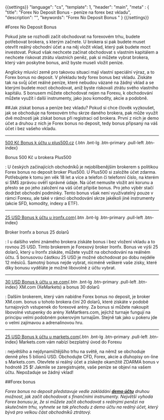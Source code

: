 {{settings}}
  "language": "cs",
  "template": 1,
  "header": "main",
  "meta" : {
    "title": "Forex No Deposit Bonus - peníze na forex bez vkladu",
    "description": "",
    "keywords": "Forex No Deposit Bonus "
  }
{{/settings}}

#Forex No Deposit Bonus 

Pokud jste se rozhodli začít obchodovat na forexovém trhu, budete potřebovat brokera, s kterým začnete. U brokera si pak budete muset otevřít reálný obchodní účet a na něj vložit vklad, který pak budete moct investovat. Pokud však nechcete začínat obchodovat s vlastním kapitálem a nechcete riskovat ztrátu vlastních peněz, pak si můžete vybrat brokera, který vám poskytne bonus, aniž byste museli vložit peníze. 

Anglicky mluvící země pro takovou situaci mají vlastní speciální výraz, a to Forex bonus no deposit. V překladu tedy forex bonus bez vkladu. Získáte tak na svůj účet reálné peníze, které nebudou vázané na žádný vklad a se kterými budete moct obchodovat, aniž byste riskovali ztrátu svého vlastního kapitálu.
S bonusem můžete obchodovat nejen na Forexu, k obchodování můžete využít i další instrumenty, jako jsou komodity, akcie a podobně.

##Jak získat bonus a peníze bez vkladu?
Pokud si chce člověk vyzkoušet, jak se obchoduje na forexovém trhu skrze daného brokera, pak může využít dvě možnosti jak získat bonus při registraci od brokera. První z nich je demo účet a druhou z nich je Forex bonus no deposit, tedy bonus připsaný na váš účet i bez vašeho vkladu.

- - -
[500 Kč Bonus k účtu u plus500.cz](http://blog.forexsrovnavac.cz/plus500cz "Registrace") {.btn .bnt-lg .btn-primary .pull-left .btn-index}

Bonus 500 Kč u brokera Plus500

:   U českých začínajících obchodníků je nejoblíbenějším brokerem s politikou Forex bonus no deposit broker Plus500. U Plus500 si založíte účet zdarma. Potřebujete k tomu jen věk 18 let a více a telefon či telefonní číslo, na kterém si SMS zprávou ověří správné údaje. Na účet nemusíte vložit ani korunu a přesto se po jeho založení na váš účet připíše bonus. Pro jeho výběr stačí dodržet obchodní podmínky. Tento bonus však není využivatelný pouze v rámci Forexu, ale také v rámci obchodování skrze jakékoli jiné instrumenty (akcie SFD, komodity, indexy a ETF).

- - -
[25 USD Bonus k účtu u ironfx.com](http://record.ironaffiliates.com/_N42kyjjNyOnbUp4a8n9O4GNd7ZgqdRLk/1/ "Registrace"){.btn .bnt-lg .btn-primary .pull-left .btn-index}

Broker Ironfx a bonus 25 dolarů

:   I u dalšího velmi známého brokera získáte bonus i bez vložení vkladu a to rovnou 25 USD. Tímto brokerem je Forexový broker Ironfx. Bonus ve výši 25 dolarů, který u Ironfx získáte, můžete využít na obchodování na reálném účtu. S bonusovou částkou 25 USD je možné obchodovat po dobu nejdéle 12 měsíců. Samotný bonus nejde vybrat, nicméně veškeré vaše zisky, které díky bonusu vyděláte je  možné libovolně z účtu vybrat. 
- - -
[30 USD Bonus k účtu u xe.com](http://clicks.pipaffiliates.com/afs/come.php?cid=46271&ctgid=17&atype=1&langcode=en&brandid=3 "Registrace"){.btn .bnt-lg .btn-primary .pull-left .btn-index} XM.com (XeMarkets) a bonus 30 dolarů

:   Dalším brokerem, který vám nabídne Forex bonus no deposit, je broker XM.com. bonus u tohoto brokera činí 20 dolarů, které získáte v podobě turnajových vstupenek do forexové arény.
Za bonus si můžete nakoupit libovolné vstupenky do arény XeMartkers.com, jejichž turnaje fungují na principu velmi podobném pokerovým turnajům. Stejně tak jako u pokeru jde o velmi zajímavou a adrenalinovou hru.
- - -
[25 USD Bonus k účtu u markets.com](http://serv.markets.com/promoRedirect?key=ej0xMzg0ODcwNiZsPTEzODQ4NzAzJnA9MTAxNjA%3D "Registrace"){.btn .bnt-lg .btn-primary .pull-left .btn-index} Markets.com vám nabízí bezplatný úvod do Forexu

:  největšího a nejdynamičtějšího trhu na světě, na němž se obchoduje denně přes 5 bilionů USD. Obchodujte CFD, Forex, akcie a dluhopisy on-line s Markets.com. Otevřete si reálný účet a získejte okamžitě ZDARMA bonus v hodnotě 25 $!
Jakmile se zaregistrujete, vaše peníze se objeví na vašem účtu. Nepožaduje se žádný vklad!

##Forex bonus

*Forex bonus no deposit představuje vedle zakládání [**demo účtu**](http://www.forexsrovnavac.cz/demo-ucet "demo účet") druhou možnost, jak začít obchodovat s finančními instrumenty. Největší vyhoda Forex bonusu je, že si můžete začít obchodovat s reálnými penězi na skutečném trhu, vyhnete se tak přechodu z demo účtu na reálný účet, který bývá pro velkou část obchodníků ztrátový.*




